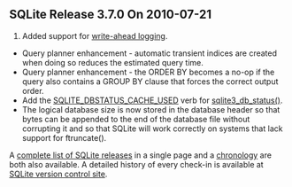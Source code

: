 ## SQLite Release 3\.7\.0 On 2010\-07\-21

1. Added support for [write\-ahead logging](../wal.html).
- Query planner enhancement \- automatic transient indices are created
 when doing so reduces the estimated query time.
- Query planner enhancement \- the ORDER BY becomes a no\-op if the query
 also contains a GROUP BY clause that forces the correct output order.
- Add the [SQLITE\_DBSTATUS\_CACHE\_USED](../c3ref/c_dbstatus_options.html#sqlitedbstatuscacheused) verb for [sqlite3\_db\_status()](../c3ref/db_status.html).
- The logical database size is now stored in the database header so that
 bytes can be appended to the end of the database file without corrupting
 it and so that SQLite will work correctly on systems that lack support
 for ftruncate().



A [complete list of SQLite releases](../changes.html)
 in a single page and a [chronology](../chronology.html) are both also available.
 A detailed history of every
 check\-in is available at
 [SQLite version control site](https://www.sqlite.org/src/timeline).


